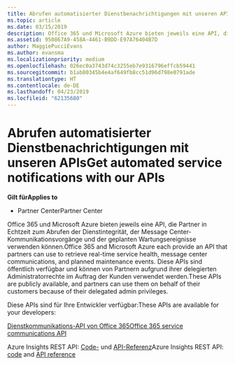 ```yaml
---
title: Abrufen automatisierter Dienstbenachrichtigungen mit unseren APIs | Partner Center
ms.topic: article
ms.date: 03/15/2019
description: Office 365 und Microsoft Azure bieten jeweils eine API, die Partner in Echtzeit zum Abrufen der Dienstintegrität, der Message Center-Kommunikationsvorgänge und der geplanten Wartungsereignisse verwenden können.
ms.assetid: 950867A9-458A-4461-B9DD-E97A76404B7D
author: MaggiePucciEvans
ms.author: evansma
ms.localizationpriority: medium
ms.openlocfilehash: 026ec0a3743d74c3255eb7e9316796effcb59441
ms.sourcegitcommit: b1ab80345b4e4af649fb8cc51d96d798e0791ade
ms.translationtype: HT
ms.contentlocale: de-DE
ms.lasthandoff: 04/23/2019
ms.locfileid: "62135680"
---
```

# <a name="get-automated-service-notifications-with-our-apis"></a><span data-ttu-id="a4334-103">Abrufen automatisierter Dienstbenachrichtigungen mit unseren APIs</span><span class="sxs-lookup"><span data-stu-id="a4334-103">Get automated service notifications with our APIs</span></span>

<span data-ttu-id="a4334-104">**Gilt für**</span><span class="sxs-lookup"><span data-stu-id="a4334-104">**Applies to**</span></span>

-  <span data-ttu-id="a4334-105">Partner Center</span><span class="sxs-lookup"><span data-stu-id="a4334-105">Partner Center</span></span>

<span data-ttu-id="a4334-106">Office 365 und Microsoft Azure bieten jeweils eine API, die Partner in Echtzeit zum Abrufen der Dienstintegrität, der Message Center-Kommunikationsvorgänge und der geplanten Wartungsereignisse verwenden können.</span><span class="sxs-lookup"><span data-stu-id="a4334-106">Office 365 and Microsoft Azure each provide an API that partners can use to retrieve real-time service health, message center communications, and planned maintenance events.</span></span> <span data-ttu-id="a4334-107">Diese APIs sind öffentlich verfügbar und können von Partnern aufgrund ihrer delegierten Administratorrechte im Auftrag der Kunden verwendet werden.</span><span class="sxs-lookup"><span data-stu-id="a4334-107">These APIs are publicly available, and partners can use them on behalf of their customers because of their delegated admin privileges.</span></span>

<span data-ttu-id="a4334-108">Diese APIs sind für Ihre Entwickler verfügbar:</span><span class="sxs-lookup"><span data-stu-id="a4334-108">These APIs are available for your developers:</span></span>

[<span data-ttu-id="a4334-109">Dienstkommunikations-API von Office 365</span><span class="sxs-lookup"><span data-stu-id="a4334-109">Office 365 service communications API</span></span>](https://go.microsoft.com/fwlink/p/?LinkId=616899)

<span data-ttu-id="a4334-110">Azure Insights REST API: [Code-](https://go.microsoft.com/fwlink/p/?LinkId=617299) und [API-Referenz](https://go.microsoft.com/fwlink/p/?LinkId=617300)</span><span class="sxs-lookup"><span data-stu-id="a4334-110">Azure Insights REST API: [code](https://go.microsoft.com/fwlink/p/?LinkId=617299) and [API reference](https://go.microsoft.com/fwlink/p/?LinkId=617300)</span></span>

 

 



